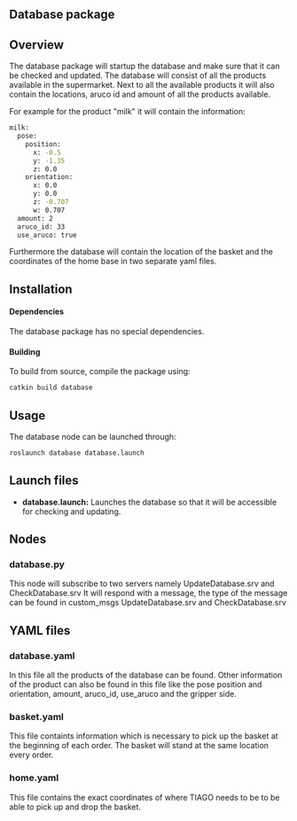 ## Database package


## Overview

The database package will startup the database and make sure that it can be checked and updated. The database will consist of all the products available in the supermarket. Next to all the available products it will also contain the locations, aruco id and amount of all the products available.

For example for the product "milk" it will contain the information:
```bash
milk:
  pose:
    position:
      x: -0.5
      y: -1.35
      z: 0.0
    orientation:
      x: 0.0
      y: 0.0
      z: -0.707
      w: 0.707
  amount: 2
  aruco_id: 33
  use_aruco: true
```

Furthermore the database will contain the location of the basket and the coordinates of the home base in two separate yaml files.


## Installation

#### Dependencies

The database package has no special dependencies.

#### Building

To build from source, compile the package using:

```bash
catkin build database
```

## Usage

The database node can be launched through:

```bash
roslaunch database database.launch
```

## Launch files

* **database.launch:**  Launches the database so that it will be accessible for checking and updating.

## Nodes

### database.py

This node will subscribe to two servers namely UpdateDatabase.srv and CheckDatabase.srv
It will respond with a message, the type of the message can be found in custom_msgs UpdateDatabase.srv and CheckDatabase.srv  

## YAML files

### database.yaml

In this file all the products of the database can be found. Other information of the product can also be found in this file like the pose position and orientation, amount, aruco_id, use_aruco and the gripper side.  

### basket.yaml

This file containts information which is necessary to pick up the basket at the beginning of each order. The basket will stand at the same location every order.

### home.yaml

This file contains the exact coordinates of where TIAGO needs to be to be able to pick up and drop the basket.
